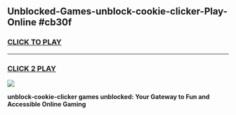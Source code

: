 
## Unblocked-Games-unblock-cookie-clicker-Play-Online #cb30f
<h3>
<a href="https://news.freeplayer.one?title=unblock-cookie-clicker&ref=3">CLICK TO PLAY</a></h3>
<hr>

<h3>
<a href="https://news.freeplayer.one?title=unblock-cookie-clicker&ref=3">CLICK 2 PLAY</a>
  
</h3>

<a href="https://news.freeplayer.one?title=unblock-cookie-clicker&ref=3"><img src="https://clearcache.store/games.png"></a>


**unblock-cookie-clicker games unblocked: Your Gateway to Fun and Accessible Online Gaming**
